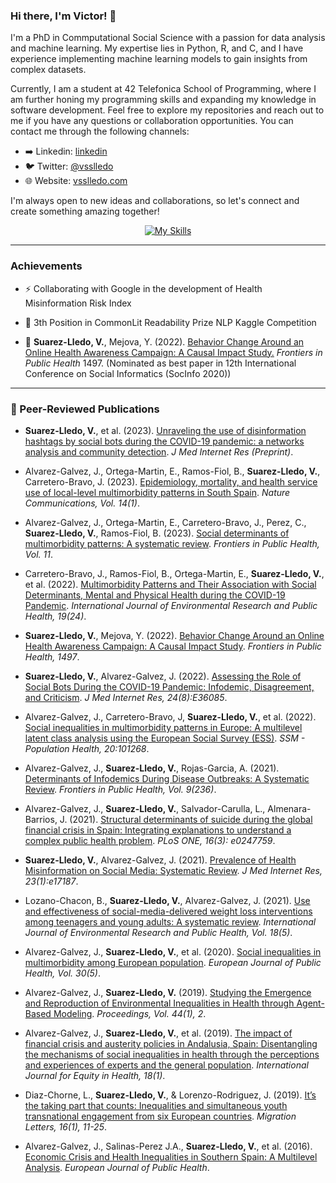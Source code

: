 ### Hi there, I'm Victor! 👋

I'm a PhD in Commputational Social Science with a passion for data analysis and machine learning. My expertise lies in Python, R, and C, and I have experience implementing machine learning models to gain insights from complex datasets.

Currently, I am a student at 42 Telefonica School of Programming, where I am further honing my programming skills and expanding my knowledge in software development. Feel free to explore my repositories and reach out to me if you have any questions or collaboration opportunities. You can contact me through the following channels:

- ➡️ Linkedin: [linkedin](www.linkedin.com/in/victor-sanz-suarez-lledo)
- 🐦 Twitter: [@vsslledo](https://twitter.com/vsslledo)
- 🌐 Website: [vsslledo.com](https://vsslledo.com)

I'm always open to new ideas and collaborations, so let's connect and create something amazing together!

<p align="center">
    <a href="https://github.com/VictorSuarezL/VictorSuarezL">
        <img src="https://skillicons.dev/icons?i=python,r,c,javascript,bash,cmake,git,sklearn,html,css,sqlite,mysql,mongodb,vscode,vim,atom&perline=8" alt="My Skills">
    </a>
</p>

---

### Achievements

 * ⚡ Collaborating with Google in the development of Health Misinformation Risk Index

 * 🥉 3th Position in CommonLit Readability Prize NLP Kaggle Competition 

 * 🚀 **Suarez-Lledo, V.**, Mejova, Y. (2022). [Behavior Change Around an Online Health Awareness Campaign: A Causal Impact Study.](https://doi.org/10.3389/FPUBH.2022.857531) *Frontiers in Public Health* 1497. (Nominated as best paper in 12th International Conference on Social Informatics (SocInfo 2020))

---

### 📝 Peer-Reviewed Publications

- **Suarez-Lledo, V.**, et al. (2023). [Unraveling the use of disinformation hashtags by social bots during the COVID-19 pandemic: a networks analysis and community detection](https://preprints.jmir.org/preprint/50021). *J Med Internet Res (Preprint)*.

- Alvarez-Galvez, J., Ortega-Martin, E., Ramos-Fiol, B., **Suarez-Lledo, V.**, Carretero-Bravo, J. (2023). [Epidemiology, mortality, and health service use of local-level multimorbidity patterns in South Spain](http://dx.doi.org/10.1038/s41467-023-43569-5). *Nature Communications, Vol. 14(1)*.

- Alvarez-Galvez, J., Ortega-Martin, E., Carretero-Bravo, J., Perez, C., **Suarez-Lledo, V.**, Ramos-Fiol, B. (2023). [Social determinants of multimorbidity patterns: A systematic review](https://doi.org/10.3389/fpubh.2023.1081518). *Frontiers in Public Health, Vol. 11*.

- Carretero-Bravo, J., Ramos-Fiol, B., Ortega-Martin, E., **Suarez-Lledo, V.**, et al. (2022). [Multimorbidity Patterns and Their Association with Social Determinants, Mental and Physical Health during the COVID-19 Pandemic](https://doi.org/10.3390/ijerph192416839). *International Journal of Environmental Research and Public Health, 19(24)*.

- **Suarez-Lledo, V.**, Mejova, Y. (2022). [Behavior Change Around an Online Health Awareness Campaign: A Causal Impact Study](https://doi.org/10.3389/FPUBH.2022.857531). *Frontiers in Public Health, 1497*.

- **Suarez-Lledo, V.**, Alvarez-Galvez, J. (2022). [Assessing the Role of Social Bots During the COVID-19 Pandemic: Infodemic, Disagreement, and Criticism](https://doi.org/10.2196/36085). *J Med Internet Res, 24(8):E36085*.

- Alvarez-Galvez, J., Carretero-Bravo, J, **Suarez-Lledo, V.**, et al. (2022). [Social inequalities in multimorbidity patterns in Europe: A multilevel latent class analysis using the European Social Survey (ESS)](https://doi.org/10.1016/j.ssmph.2022.101268). *SSM - Population Health, 20:101268*.

- Alvarez-Galvez, J., **Suarez-Lledo, V.**, Rojas-Garcia, A. (2021). [Determinants of Infodemics During Disease Outbreaks: A Systematic Review](http://dx.doi.org/10.3389/fpubh.2021.603603). *Frontiers in Public Health, Vol. 9(236)*.

- Alvarez-Galvez, J., **Suarez-Lledo, V.**, Salvador-Carulla, L., Almenara-Barrios, J. (2021). [Structural determinants of suicide during the global financial crisis in Spain: Integrating explanations to understand a complex public health problem](https://doi.org/10.1371/journal.pone.0247759). *PLoS ONE, 16(3): e0247759*.

- **Suarez-Lledo, V.**, Alvarez-Galvez, J. (2021). [Prevalence of Health Misinformation on Social Media: Systematic Review](https://www.jmir.org/2021/1/e17187/). *J Med Internet Res, 23(1):e17187*.

- Lozano-Chacon, B., **Suarez-Lledo, V.**, Alvarez-Galvez, J. (2021). [Use and effectiveness of social-media-delivered weight loss interventions among teenagers and young adults: A systematic review](https://www.mdpi.com/1660-4601/18/16/8493). *International Journal of Environmental Research and Public Health, Vol. 18(5)*.

- Alvarez-Galvez, J., **Suarez-Lledo, V.**, et al. (2020). [Social inequalities in multimorbidity among European population](https://academic.oup.com/eurpub/article/30/Supplement_5/ckaa166.1085/5915204). *European Journal of Public Health, Vol. 30(5)*.

- Alvarez-Galvez, J., **Suarez-Lledo, V.** (2019). [Studying the Emergence and Reproduction of Environmental Inequalities in Health through Agent-Based Modeling](https://www.mdpi.com/2504-3900/44/1/2). *Proceedings, Vol. 44(1), 2*.

- Alvarez-Galvez, J., **Suarez-Lledo, V.**, et al. (2019). [The impact of financial crisis and austerity policies in Andalusia, Spain: Disentangling the mechanisms of social inequalities in health through the perceptions and experiences of experts and the general population](https://equityhealthj.biomedcentral.com/articles/10.1186/s12939-019-1013-3). *International Journal for Equity in Health, 18(1)*.

- Diaz-Chorne, L., **Suarez-Lledo, V.**, & Lorenzo-Rodriguez, J. (2019). [It’s the taking part that counts: Inequalities and simultaneous youth transnational engagement from six European countries](https://journals.tplondon.com/index.php/ml/article/view/628). *Migration Letters, 16(1), 11-25*.

- Alvarez-Galvez, J., Salinas-Perez J.A., **Suarez-Lledo, V.**, et al. (2016). [Economic Crisis and Health Inequalities in Southern Spain: A Multilevel Analysis](https://academic.oup.com/eurpub/article/26/suppl_1/ckw169.053/2448742). *European Journal of Public Health*.
